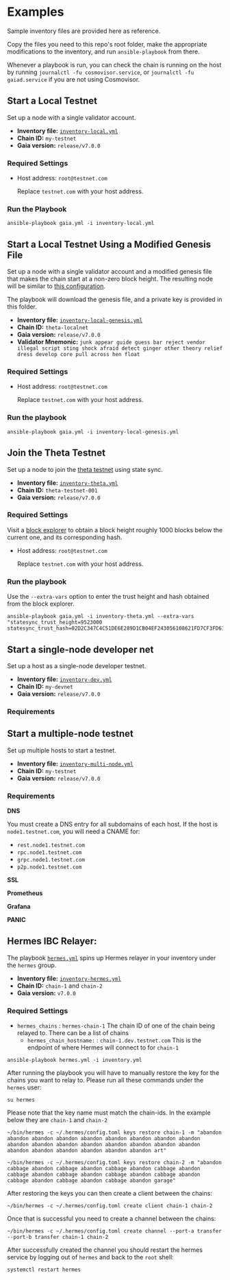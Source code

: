 # Examples

Sample inventory files are provided here as reference.

Copy the files you need to this repo's root folder, make the appropriate modifications to the inventory, and run `ansible-playbook` from there.

Whenever a playbook is run, you can check the chain is running on the host by running `journalctl -fu cosmovisor.service`, or `journalctl -fu gaiad.service` if you are not using Cosmovisor.

## Start a Local Testnet

Set up a node with a single validator account.

* **Inventory file:** [`inventory-local.yml`](inventory-local.yml)
* **Chain ID:** `my-testnet`
* **Gaia version:** `release/v7.0.0`

### Required Settings

- Host address: `root@testnet.com`  
 
  Replace `testnet.com` with your host address.


### Run the Playbook

```
ansible-playbook gaia.yml -i inventory-local.yml
```


## Start a Local Testnet Using a Modified Genesis File

Set up a node with a single validator account and a modified genesis file that makes the chain start at a non-zero block height. The resulting node will be similar to [this configuration](https://github.com/cosmos/testnets/tree/master/v7-theta/local-testnet).

The playbook will download the genesis file, and a private key is provided in this folder.

* **Inventory file:** [`inventory-local-genesis.yml`](inventory-local-genesis.yml)
* **Chain ID:** `theta-localnet`
* **Gaia version:** `release/v7.0.0`
* **Validator Mnemonic:** `junk appear guide guess bar reject vendor illegal script sting shock afraid detect ginger other theory relief dress develop core pull across hen float`

### Required Settings

- Host address: `root@testnet.com`  
 
  Replace `testnet.com` with your host address.

### Run the playbook 

```
ansible-playbook gaia.yml -i inventory-local-genesis.yml
```

## Join the Theta Testnet

Set up a node to join the [theta testnet](https://github.com/cosmos/testnets/tree/master/v7-theta/public-testnet) using state sync.

* **Inventory file:** [`inventory-theta.yml`](inventory-theta.yml)
* **Chain ID:** `theta-testnet-001`
* **Gaia version:** `release/v7.0.0`

### Required Settings

Visit a [block explorer](https://github.com/cosmos/testnets/tree/master/v7-theta/public-testnet#block-explorers) to obtain a block height roughly 1000 blocks below the current one, and its corresponding hash.

- Host address: `root@testnet.com`  
 
  Replace `testnet.com` with your host address.

### Run the playbook 

Use the `--extra-vars` option to enter the trust height and hash obtained from the block explorer.

```
ansible-playbook gaia.yml -i inventory-theta.yml --extra-vars "statesync_trust_height=9523000 statesync_trust_hash=02D2C347C4C51DE6E289D1CB04EF243056108621FD7CF3FD6198C0A2CDF0C8EE"
```

## Start a single-node developer net

Set up a host as a single-node developer testnet.

* **Inventory file:** [`inventory-dev.yml`](inventory-dev.yml)
* **Chain ID:** `my-devnet`
* **Gaia version:** `release/v7.0.0`

### Requirements

## Start a multiple-node testnet

Set up multiple hosts to start a testnet.

* **Inventory file:** [`inventory-multi-node.yml`](inventory-multi-node.yml)
* **Chain ID:** `my-testnet`
* **Gaia version:** `release/v7.0.0`

### Requirements

**DNS**

You must create a DNS entry for all subdomains of each host. If the host is `node1.testnet.com`, you will need a CNAME for:

* `rest.node1.testnet.com`
* `rpc.node1.testnet.com`
* `grpc.node1.testnet.com`
* `p2p.node1.testnet.com`

**SSL**

**Prometheus**

**Grafana**

**PANIC**

## Hermes IBC Relayer:
The playbook [`hermes.yml`](/hermes.yml) spins up Hermes relayer in your inventory under the `hermes` group.

* **Inventory file:** [`inventory-hermes.yml`](inventory-hermes.yml)
* **Chain ID:** `chain-1` and `chain-2`
* **Gaia version:** `v7.0.0`

### Required Settings
- `hermes_chains` : `hermes-chain-1` The chain ID of one of the chain being relayed to. There can be a list of chains
  - `hermes_chain_hostname:` : `chain-1.dev.testnet.com` This is the endpoint of where Hermes will connect to for `chain-1`

`ansible-playbook hermes.yml -i inventory.yml`

After running the playbook you will have to manually restore the key for the chains you want to relay to. Please run all these commands under the `hermes` user:

`su hermes`

Please note that the key name must match the chain-ids. In the example below they are `chain-1` and `chain-2`

``~/bin/hermes -c ~/.hermes/config.toml keys restore chain-1 -m "abandon abandon abandon abandon abandon abandon abandon abandon abandon abandon abandon abandon abandon abandon abandon abandon abandon abandon abandon abandon abandon abandon abandon art"``

``~/bin/hermes -c ~/.hermes/config.toml keys restore chain-2 -m "abandon cabbage abandon cabbage abandon cabbage abandon cabbage abandon cabbage abandon cabbage abandon cabbage abandon cabbage abandon cabbage abandon cabbage abandon cabbage abandon garage"``

After restoring the keys you can then create a client between the chains:

``~/bin/hermes -c ~/.hermes/config.toml create client chain-1 chain-2``

Once that is successful you need to create a channel between the chains:

``~/bin/hermes -c ~/.hermes/config.toml create channel --port-a transfer --port-b transfer chain-1 chain-2``

After successfully created the channel you should restart the hermes service by logging out of `hermes` and back to the `root` shell:

``systemctl restart hermes``
